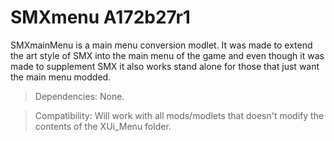 # SMXmenu A172b27r1

SMXmainMenu is a main menu conversion modlet. It was made to extend the art style of SMX into the main menu of the game and even though it was made to supplement SMX it also works stand alone for those that just want the main menu modded.

> Dependencies: None.

> Compatibility: Will work with all mods/modlets that doesn't modify the contents of the XUi_Menu folder.
